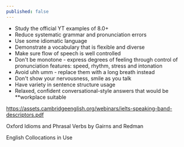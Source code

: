 ```yaml
---
published: false
---
```

- Study the official YT examples of 8.0+
- Reduce systematic grammar and pronunciation errors
- Use some idiomatic language
- Demonstrate a vocabulary that is flexible and diverse
- Make sure flow of speech is well controlled
- Don't be monotone - express degrees of feeling through control of pronunciation features: speed, rhythm, stress and intonation
- Avoid uhh umm - replace them with a long breath instead
- Don't show your nervousness, smile as you talk
- Have variety in sentence structure usage
- Relaxed, confident conversational-style answers that would be **workplace suitable

https://assets.cambridgeenglish.org/webinars/ielts-speaking-band-descriptors.pdf

Oxford Idioms and Phrasal Verbs by Gairns and Redman

English Collocations in Use